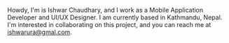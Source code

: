 Howdy, I'm is Ishwar Chaudhary, and I work as a Mobile Application Developer and UI/UX Designer. 
I am currently based in Kathmandu, Nepal.
I'm interested in collaborating on this project, and you can reach me at ishwarura@gmal.com.

<!---
ishwar46/ishwar46 is a ✨ special ✨ repository because its `README.md` (this file) appears on your GitHub profile.
You can click the Preview link to take a look at your changes.
--->
